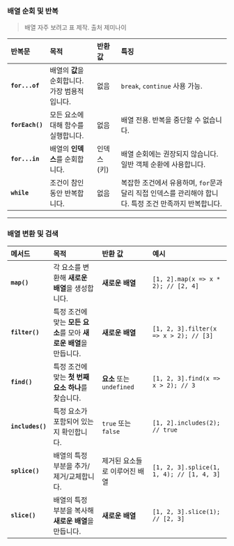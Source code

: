 ### 배열 순회 및 반복
> 배열 자주 보려고 표 제작. 출처 제미나이

| 반복문 | 목적 | 반환 값 | 특징 |
| :--- | :--- | :--- | :--- |
| **`for...of`** | 배열의 **값**을 순회합니다. 가장  범용적입니다. | 없음 | `break`, `continue` 사용 가능. |
| **`forEach()`** | 모든 요소에 대해 함수를 실행합니다. | 없음 | 배열 전용. 반복을 중단할 수 없습니다. |
| **`for...in`** | 배열의 **인덱스**를 순회합니다. | 인덱스(키) | 배열 순회에는 권장되지 않습니다. 일반 객체 순환에 사용합니다. |
| **`while`** | 조건이 참인 동안 반복합니다. | 없음 | 복잡한 조건에서 유용하며, `for`문과 달리 직접 인덱스를 관리해야 합니다. 특정 조건 만족까지 반복합니다. |

---

### 배열 변환 및 검색

| 메서드 | 목적 | 반환 값 | 예시 |
| :--- | :--- | :--- | :--- |
| **`map()`** | 각 요소를 변환해 **새로운 배열**을 생성합니다. | **새로운 배열** | `[1, 2].map(x => x * 2); // [2, 4]` |
| **`filter()`** | 특정 조건에 맞는 **모든 요소**를 모아 **새로운 배열**을 만듭니다. | **새로운 배열** | `[1, 2, 3].filter(x => x > 2); // [3]` |
| **`find()`** | 특정 조건에 맞는 **첫 번째 요소 하나**를 찾습니다. | **요소** 또는 `undefined` | `[1, 2, 3].find(x => x > 2); // 3` |
| **`includes()`** | 특정 요소가 포함되어 있는지 확인합니다. | `true` 또는 `false` | `[1, 2].includes(2); // true` |
| **`splice()`** | 배열의 특정 부분을 추가/제거/교체합니다. | 제거된 요소들로 이루어진 배열 | `[1, 2, 3].splice(1, 1, 4); // [1, 4, 3]` |
| **`slice()`** | 배열의 특정 부분을 복사해 **새로운 배열**을 만듭니다. | **새로운 배열** | `[1, 2, 3].slice(1); // [2, 3]` |